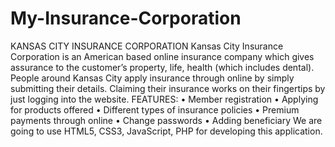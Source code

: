 # My-Insurance-Corporation


KANSAS CITY INSURANCE CORPORATION
Kansas City Insurance Corporation is an American based online insurance company which gives assurance to the customer’s property, life, health (which includes dental). People around Kansas City apply insurance through online by simply submitting their details. Claiming their insurance works on their fingertips by just logging into the website.
FEATURES:
•	Member registration
•	Applying for products offered
•	Different types of insurance policies
•	Premium payments through online
•	Change passwords
•	Adding beneficiary
We are going to use HTML5, CSS3, JavaScript, PHP for developing this application.

